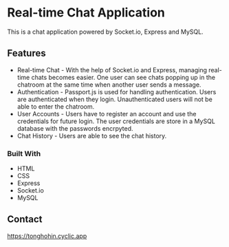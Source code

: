 # Real-time Chat Application

This is a chat application powered by Socket.io, Express and MySQL.

## Features
* Real-time Chat - With the help of Socket.io and Express, managing real-time chats becomes easier. One user can see chats popping up in the chatroom at the same time when another user sends a message.
* Authentication - Passport.js is used for handling authentication. Users are authenticated when they login. Unauthenticated users will not be able to enter the chatroom.
* User Accounts - Users have to register an account and use the credentials for future login. The user credentials are store in a MySQL database with the passwords encrpyted.
* Chat History - Users are able to see the chat history.

### Built With

* HTML
* CSS
* Express
* Socket.io
* MySQL

<!-- CONTACT -->
## Contact
https://tonghohin.cyclic.app

